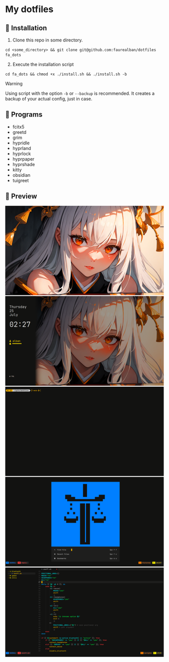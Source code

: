 # My dotfiles

##  Installation
1. Clone this repo in some directory.
```
cd <some_directory> && git clone git@github.com:faurealban/dotfiles fa_dots
```

2. Execute the installation script
```
cd fa_dots && chmod +x ./install.sh && ./install.sh -b
```

> [!WARNING]
> Using script with the option `-b` or `--backup` is recommended.
> It creates a backup of your actual config, just in case.

##  Programs

- fcitx5
- greetd
- grim
- hypridle
- hyprland
- hyprlock
- hyprpaper
- hyprshade
- kitty
- obsidian
- tuigreet

##  Preview

![](./preview/1.png)
![](./preview/2.png)
![](./preview/3.png)
![](./preview/4.png)
![](./preview/5.png)

